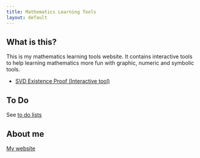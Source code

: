 ```yaml
---
title: Mathematics Learning Tools
layout: default
---
```


## What is this?

This is my mathematics learning tools website. It contains interactive tools
to help learning mathematics more fun with graphic, numeric and symbolic tools.

- [SVD Existence Proof (Interactive tool)](Linear-Algebra/svd-existence-proof)

## To Do

See [to do lists](todo.md)

## About me

[My website](https://www.masbicudo.com)
